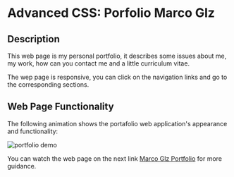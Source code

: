# Advanced CSS: Porfolio Marco Glz

## Description

This web page is my personal portfolio, it describes some issues about me, my work, how can you contact me and a little curriculum vitae.

The wep page is responsive, you can click on the navigation links and go to the corresponding sections.



## Web Page Functionality

The following animation shows the portafolio web application's appearance and functionality:

![portfolio demo](./assets/images/portfolioMaggV3.gif)


You can watch the web page on the next link [Marco Glz Portfolio](https://marcogonzalezguzman77.github.io/Portfolio/) for more guidance.
